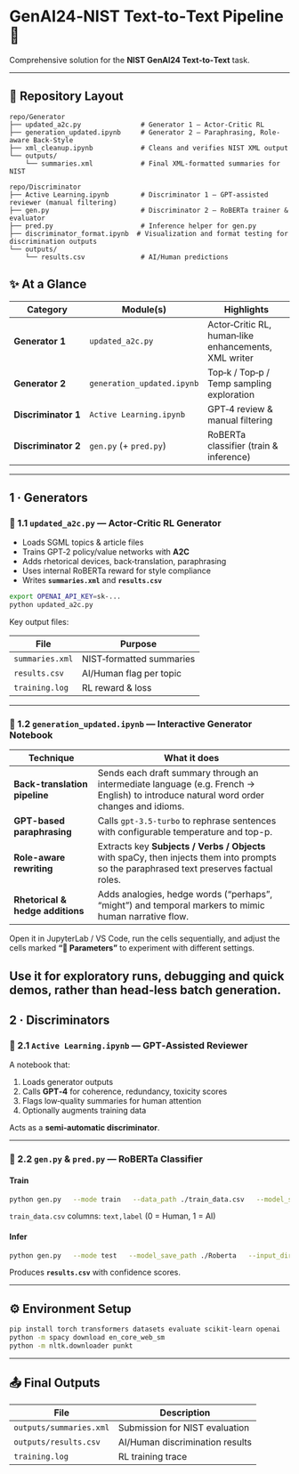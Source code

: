 # GenAI24‑NIST Text‑to‑Text Pipeline 📝

Comprehensive solution for the **NIST GenAI24 Text‑to‑Text** task.

---

## 📁 Repository Layout

```
repo/Generator
├── updated_a2c.py               # Generator 1 – Actor-Critic RL
├── generation_updated.ipynb     # Generator 2 – Paraphrasing, Role-aware Back-Style
├── xml_cleanup.ipynb            # Cleans and verifies NIST XML output
└── outputs/
    └── summaries.xml            # Final XML-formatted summaries for NIST

repo/Discriminator
├── Active Learning.ipynb        # Discriminator 1 – GPT-assisted reviewer (manual filtering)
├── gen.py                       # Discriminator 2 – RoBERTa trainer & evaluator
├── pred.py                      # Inference helper for gen.py
├── discriminator_format.ipynb  # Visualization and format testing for discrimination outputs
└── outputs/
    └── results.csv              # AI/Human predictions
```


## ✨ At a Glance

| Category        | Module(s)                           | Highlights                                   |
|-----------------|-------------------------------------|----------------------------------------------|
| **Generator 1** | `updated_a2c.py`                    | Actor‑Critic RL, human‑like enhancements, XML writer |
| **Generator 2** | `generation_updated.ipynb`          | Top‑k / Top‑p / Temp sampling exploration    |
| **Discriminator 1** | `Active Learning.ipynb`         | GPT‑4 review & manual filtering              |
| **Discriminator 2** | `gen.py` (+ `pred.py`)          | RoBERTa classifier (train & inference)       |

---

## 1 · Generators

### 🔹 1.1 `updated_a2c.py` — Actor‑Critic RL Generator

- Loads SGML topics & article files  
- Trains GPT‑2 policy/value networks with **A2C**  
- Adds rhetorical devices, back‑translation, paraphrasing  
- Uses internal RoBERTa reward for style compliance  
- Writes **`summaries.xml`** and **`results.csv`**

```bash
export OPENAI_API_KEY=sk-...
python updated_a2c.py
```

Key output files:

| File            | Purpose                |
|-----------------|------------------------|
| `summaries.xml` | NIST‑formatted summaries |
| `results.csv`   | AI/Human flag per topic |
| `training.log`  | RL reward & loss        |

---

### 🔹 1.2 `generation_updated.ipynb` — Interactive Generator Notebook

| Technique                        | What it does                                                                                                                            |
| -------------------------------- | --------------------------------------------------------------------------------------------------------------------------------------- |
| **Back-translation pipeline**    | Sends each draft summary through an intermediate language (e.g. French → English) to introduce natural word order changes and idioms.   |
| **GPT-based paraphrasing**       | Calls `gpt-3.5-turbo` to rephrase sentences with configurable temperature and top-p.                                                    |
| **Role-aware rewriting**         | Extracts key **Subjects / Verbs / Objects** with spaCy, then injects them into prompts so the paraphrased text preserves factual roles. |
| **Rhetorical & hedge additions** | Adds analogies, hedge words (“perhaps”, “might”) and temporal markers to mimic human narrative flow.                                    |


Open it in JupyterLab / VS Code, run the cells sequentially, and adjust the cells marked **“🔧 Parameters”** to experiment with different settings.

Use it for **exploratory runs, debugging and quick demos**, rather than head‑less batch generation.
---

## 2 · Discriminators

### 🔸 2.1 `Active Learning.ipynb` — GPT‑Assisted Reviewer

A notebook that:

1. Loads generator outputs  
2. Calls **GPT‑4** for coherence, redundancy, toxicity scores  
3. Flags low‑quality summaries for human attention  
4. Optionally augments training data

Acts as a **semi‑automatic discriminator**.

---

### 🔸 2.2 `gen.py` & `pred.py` — RoBERTa Classifier

#### Train

```bash
python gen.py   --mode train   --data_path ./train_data.csv   --model_save_path ./Roberta
```

`train_data.csv` columns: `text,label` (0 = Human, 1 = AI)

#### Infer

```bash
python gen.py   --mode test   --model_save_path ./Roberta   --input_directory ./txts   --results_file ./results.csv
```

Produces **`results.csv`** with confidence scores.

---

## ⚙️ Environment Setup

```bash
pip install torch transformers datasets evaluate scikit-learn openai             spacy nltk beautifulsoup4 rouge-score
python -m spacy download en_core_web_sm
python -m nltk.downloader punkt
```

---

## 📤 Final Outputs

| File                 | Description                        |
|----------------------|------------------------------------|
| `outputs/summaries.xml` | Submission for NIST evaluation  |
| `outputs/results.csv`   | AI/Human discrimination results |
| `training.log`          | RL training trace               |

